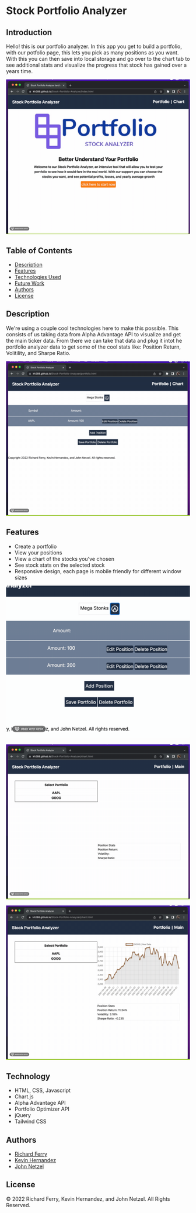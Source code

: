 # Stock Portfolio Analyzer

## Introduction

Hello! this is our portfolio analyzer. In this app you get to build a portfolio, with our potfolio page, this lets you pick as many positions as you want. With this you can then save into local storage and go over to the chart tab to see additional stats and visualize the progress that stock has gained over a years time.

![Image of introduction](assets/images/01-get-started.gif)

## Table of Contents
* [Description](#description)
* [Features](#features)
* [Technologies Used](#technologies-used)
* [Future Work](#future-work)
* [Authors](#authors)
* [License](#license)

## Description
We're using a couple cool technologies here to make this possible. This consists of us taking data from Alpha Advantage API to visualize and get the main ticker data. From there we can take that data and plug it intot he portfolio analyzer data to get some of the cool stats like: Position Return, Volitility, and Sharpe Ratio.

![Portfolio building](assets/images/02-add-position.gif)

## Features
<ul>
<li>Create a portfolio</li>
<li>View your positions</li>
<li>View a chart of the stocks you've chosen</li>
<li>See stock stats on the selected stock</li>
<li>Responsive design, each page is mobile friendly for different window sizes</li>
</ul>

![Image of introduction](assets/images/03-rename-portfolio.gif)

![Image of introduction](assets/images/04-chart.gif)

![Image of introduction](assets/images/05-resizing-responsive.gif)

## Technology
<ul>
<li>HTML, CSS, Javascript</li>
<li>Chart.js</li>
<li>Alpha Advantage API</li>
<li>Portfolio Optimizer API</li>
<li>jQuery</li>
<li>Tailwind CSS</li>
</ul>

## Authors
* [Richard Ferry](https://github.com/rich-f-p)
* [Kevin Hernandez](https://github.com/kh288)
* [John Netzel](https://github.com/CommieDog)

## License
&copy; 2022 Richard Ferry, Kevin Hernandez, and John Netzel. All Rights Reserved.